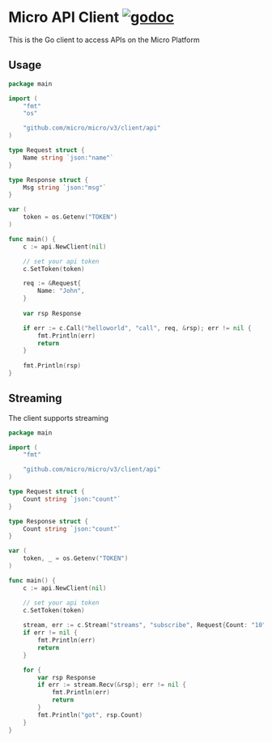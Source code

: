 # Micro API Client [![godoc](https://godoc.org/github.com/micro/micro/v3/client?status.svg)](https://godoc.org/github.com/micro/micro/v3/client) 

This is the Go client to access APIs on the Micro Platform

## Usage

```go
package main

import (
    "fmt"
    "os"

    "github.com/micro/micro/v3/client/api"
)

type Request struct {
	Name string `json:"name"`
}

type Response struct {
	Msg string `json:"msg"`
}

var (
	token = os.Getenv("TOKEN")
)

func main() {
	c := api.NewClient(nil)

	// set your api token
	c.SetToken(token)

   	req := &Request{
		Name: "John",
	}
	
	var rsp Response

	if err := c.Call("helloworld", "call", req, &rsp); err != nil {
		fmt.Println(err)
		return
	}
	
	fmt.Println(rsp)
}
```

## Streaming

The client supports streaming

```go
package main

import (
	"fmt"

	"github.com/micro/micro/v3/client/api"
)

type Request struct {
	Count string `json:"count"`
}

type Response struct {
	Count string `json:"count"`
}

var (
	token, _ = os.Getenv("TOKEN")
)

func main() {
	c := api.NewClient(nil)

	// set your api token
	c.SetToken(token)
	
	stream, err := c.Stream("streams", "subscribe", Request{Count: "10"})
	if err != nil {
		fmt.Println(err)
		return
	}

	for {
		var rsp Response
		if err := stream.Recv(&rsp); err != nil {
			fmt.Println(err)
			return
		}
		fmt.Println("got", rsp.Count)
	}
}
```

